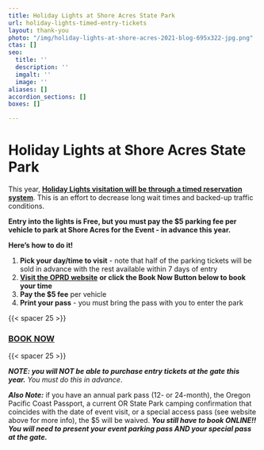 ```yaml
---
title: Holiday Lights at Shore Acres State Park
url: holiday-lights-timed-entry-tickets
layout: thank-you
photo: "/img/holiday-lights-at-shore-acres-2021-blog-695x322-jpg.png"
ctas: []
seo:
  title: ''
  description: ''
  imgalt: ''
  image: ''
aliases: []
accordion_sections: []
boxes: []

---
```

# Holiday Lights at Shore Acres State Park

This year, [**Holiday Lights visitation will be through a timed reservation system**](https://oregonstateparks.reserveamerica.com/tourParkDetail.do?contractCode=OR&parkId=402381). This is an effort to decrease long wait times and backed-up traffic conditions.

**Entry into the lights is Free, but you must pay the $5 parking fee per vehicle to park at Shore Acres for the Event - in advance this year.**

**Here’s how to do it!**

1. **Pick your day/time to visit** - note that half of the parking tickets will be sold in advance with the rest available within 7 days of entry
2. [**Visit the OPRD website**](https://oregonstateparks.reserveamerica.com/tourParkDetail.do?contractCode=OR&parkId=402381) **or click the Book Now Button below to book your time**
3. **Pay the $5 fee** per vehicle
4. **Print your pass** - you must bring the pass with you to enter the park

{{< spacer 25 >}}

### [**BOOK NOW**](https://oregonstateparks.reserveamerica.com/tourParkDetail.do?contractCode=OR&parkId=402381)

{{< spacer 25 >}}

**_NOTE: you will NOT be able to purchase entry tickets at the gate this year._** _You must do this in advance_.

**_Also Note:_** if you have an annual park pass (12- or 24-month), the Oregon Pacific Coast Passport, a current OR State Park camping confirmation that coincides with the date of event visit, or a special access pass (see website above for more info), the $5 will be waived. **_You still have to book ONLINE!!_** **_You will need to present your event parking pass AND your special pass at the gate._**